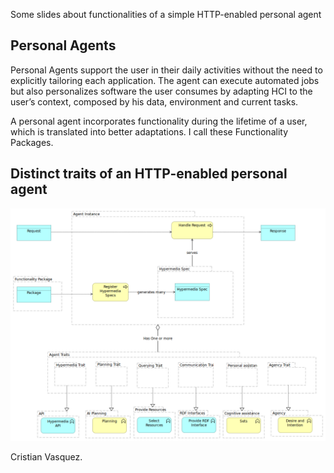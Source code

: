 Some slides about functionalities of a simple HTTP-enabled personal agent

## Personal Agents

Personal Agents support the user in their daily activities without the need to explicitly tailoring each application. The agent can execute automated jobs but also personalizes software the user consumes by adapting HCI to the user’s context, composed by his data, environment and current tasks.

A personal agent incorporates functionality during the lifetime of a user, which is translated into better adaptations. I call these Functionality Packages.

## Distinct traits of an HTTP-enabled personal agent

![](.gitbook/assets/e9d71b8c-149c-4062-8d0d-afc84920d8d1.png)

Cristian Vasquez.
